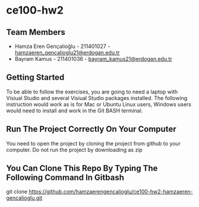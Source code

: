 # ce100-hw2
## Team Members

- Hamza Eren Gençalioğlu - 211401027 - hamzaeren_gencalioglu21@erdogan.edu.tr
- Bayram Kamus - 211401036 - bayram_kamus21@erdogan.edu.tr


## Getting Started

To be able to follow the exercises, you are going to need a laptop with Visiual Studio and several Visiual Studio packages installed. The following instruction would work as is for Mac or Ubuntu Linux users, Windows users would need to install and work in the Git BASH terminal.


## Run The Project Correctly On Your Computer

You need to open the project by cloning the project from github to your computer. 
Do not run the project by downloading as zip

## You Can Clone This Repo By Typing The Following Command In Gitbash

git clone https://github.com/hamzaerengencalioglu/ce100-hw2-hamzaeren-gencalioglu.git
